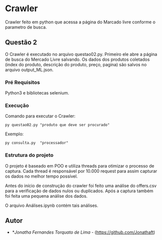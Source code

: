 
# Crawler
Crawler feito em python que acessa a página do Marcado livre conforme o parametro de busca.


## Questão 2 
O Crawler é executado no arquivo questao02.py. Primeiro ele abre a página de busca do Mercado Livre salvando.
Os dados dos produtos coletados (index do produto, descrição do produto, preço, pagina) são salvos no arquivo output_ML.json. 

### Pré Requisitos

Python3 e bibliotecas selenium.

### Execução
Comando para executar o Crawler:

```
py questao02.py "produto que deve ser procurado"
```

Exemplo:
```
py consulta.py  "processador"
```


### Estrutura do projeto
O projeto é baseado em POO e utiliza threads para otimizar o processo de captura. Cada thread é responsável por 10.000 request para assim capturar os dados no melhor tempo possível.

Antes do início de construção do crawler foi feito uma análise do offers.csv para a verificação de dados nulos ou duplicados. 
Após a captura também foi feita uma pequena análise dos dados.

O arquivo Análises.ipynb contém tais análises.



## Autor

* **Jonatha Fernandes Torquato de Lima* - (https://github.com/Jonathaft)


